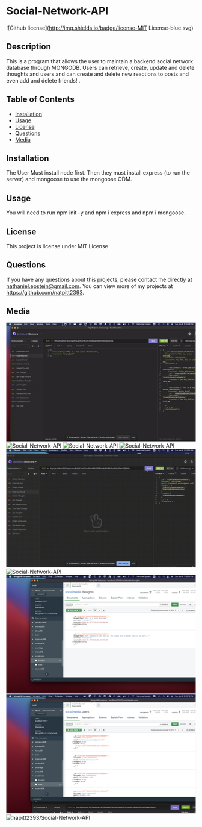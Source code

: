 # Social-Network-API
![Github license](http://img.shields.io/badge/license-MIT License-blue.svg)
  
  ## Description 
  This is a program that allows the user to maintain a backend social network database through MONGODB. Users can retrieve, create, update and delete thoughts and users and can create and delete new reactions to posts and even add and delete friends! . 

  ## Table of Contents
  * [Installation](#installation)
  * [Usage](#usage)
  * [License](#license)
  * [Questions](#questions)
  * [Media](#media)

  
  ## Installation 
  The User Must install node first. Then they must install express (to run the server) and mongoose to use the mongoose ODM.
  ## Usage 
  You will need to run npm init -y and npm i express and npm i mongoose. 
  ## License 
  This project is license under MIT License
  

  ## Questions
  If you have any questions about this projects, please contact me directly at nathaniel.epstein@gmail.com. You can view more of my projects at https://github.com/natpitt2393.

  ## Media
  ![Social-Network-API](./assets/DELETEREACTION.gif)
  ![Social-Network-API](./assets/NPMSTART.gif)
  ![Social-Network-API](./assets/CRUDTHOUGHT.gif)
  ![Social-Network-API](./assets/CRUDUSER.gif)
  ![Social-Network-API](./assets/POSTDELETEFRIEND.gif)
  ![Social-Network-API](./assets/POSTDELETEREACTION.gif)
  ![Social-Network-API](./assets/MONGODB1.png)
  ![Social-Network-API](./assets/MONGODB2.png)
  ![napitt2393/Social-Network-API](https://github.com/natpitt2393/Social-Network-API)